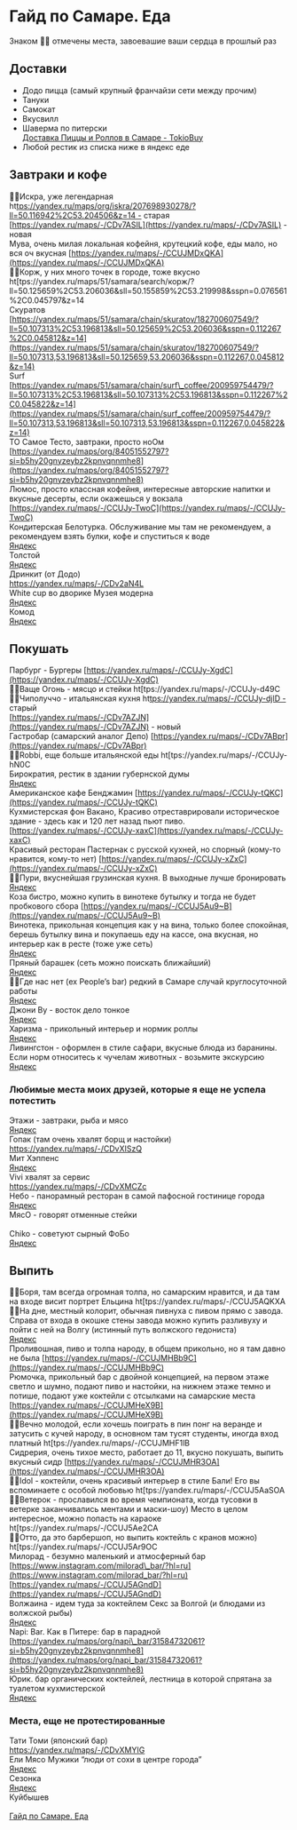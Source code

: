 # Гайд по Самаре. Еда   
Знаком 👍🏻 отмечены места, завоевашие ваши сердца в прошлый раз   
## Доставки   
- Додо пицца (самый крупный франчайзи сети между прочим)   
- Тануки   
- Самокат   
- Вкусвилл   
- Шаверма по питерски   
[Доставка Пиццы и Роллов в Самаре \- TokioBuy](https://tokiobuy.ru/)    
- Любой рестик из списка ниже в яндекс еде   
   
## Завтраки и кофе   
👍🏻Искра, уже легендарная
ht[tps://yandex.ru/maps/org/iskra/207698930278/?ll=50.116942%2C53.204506&z=14 -](https://yandex.ru/maps/org/iskra/207698930278/?ll=50.116942,53.204506&z=14) старая   
[https://yandex.ru/maps/-/CDv7ASIL](https://yandex.ru/maps/-/CDv7ASIL) - новая   
Мува, очень милая локальная кофейня, крутецкий кофе, еды мало, но вся оч вкусная [https://yandex.ru/maps/-/CCUJMDxQKA](https://yandex.ru/maps/-/CCUJMDxQKA)   
👍🏻Корж, у них много точек в городе, тоже вкусно
ht[tps://yandex.ru/maps/51/samara/search/корж/?ll=50.125659%2C53.206036&sll=50.155859%2C53.219998&sspn=0.076561%2C0.045797&z=14   
Скуратов
[https://yandex.ru/maps/51/samara/chain/skuratov/182700607549/?ll=50.107313%2C53.196813&sll=50.125659%2C53.206036&sspn=0.112267%2C0.045812&z=14](https://yandex.ru/maps/51/samara/chain/skuratov/182700607549/?ll=50.107313,53.196813&sll=50.125659,53.206036&sspn=0.112267,0.045812&z=14)   
Surf
[https://yandex.ru/maps/51/samara/chain/surf\_coffee/200959754479/?ll=50.107313%2C53.196813&sll=50.107313%2C53.196813&sspn=0.112267%2C0.045822&z=14](https://yandex.ru/maps/51/samara/chain/surf_coffee/200959754479/?ll=50.107313,53.196813&sll=50.107313,53.196813&sspn=0.112267,0.045822&z=14)   
ТО Самое Тесто, завтраки, просто ноОм
[https://yandex.ru/maps/org/84051552797?si=b5hy20gnyzeybz2kpnvqnnmhe8](https://yandex.ru/maps/org/84051552797?si=b5hy20gnyzeybz2kpnvqnnmhe8)   
Люмос, просто классная кофейня, интересные авторские напитки и вкусные десерты, если окажешься у вокзала
[https://yandex.ru/maps/-/CCUJy-TwoC](https://yandex.ru/maps/-/CCUJy-TwoC)   
Кондитерская Белотурка. Обслуживание мы там не рекомендуем, а рекомендуем взять булки, кофе и спуститься к воде   
[Яндекс](https://yandex.ru/maps/-/CDvz729z)    
Толстой   
[Яндекс](https://yandex.ru/maps/-/CDv2a44Y)    
Дринкит (от Додо)   
https://yandex.ru/maps/-/CDv2aN4L   
White cup во дворике Музея модерна   
[Яндекс](https://yandex.ru/maps/-/CDv2aGi6)    
Комод   
[Яндекс](https://yandex.ru/maps/-/CDv2a-L4)    
## Покушать   
Парбург - Бургеры
[https://yandex.ru/maps/-/CCUJy-XgdC](https://yandex.ru/maps/-/CCUJy-XgdC)   
👍🏻Ваще Огонь - мясцо и стейки
ht[tps://yandex.ru/maps/-/CCUJy-d49C   
👍🏻Чиполуччо - итальянская кухня
ht[tps://yandex.ru/maps/-/CCUJy-djlD -](https://yandex.ru/maps/-/CCUJy-djlD)  старый   
[https://yandex.ru/maps/-/CDv7AZJN](https://yandex.ru/maps/-/CDv7AZJN) - новый   
Гастробар (самарский аналог Депо)
[https://yandex.ru/maps/-/CDv7ABpr](https://yandex.ru/maps/-/CDv7ABpr)   
👍🏻Robbi, еще больше итальянской еды
ht[tps://yandex.ru/maps/-/CCUJy-hN0C   
Бирократия, рестик в здании губернской думы   
[Яндекс](https://yandex.ru/maps/-/CDvXENpO)    
Американское кафе Бенджамин
[https://yandex.ru/maps/-/CCUJy-tQKC](https://yandex.ru/maps/-/CCUJy-tQKC)   
Кухмистерская фон Вакано, Красиво отреставрировали историческое здание - здесь как и 120 лет назад пьют пиво.
[https://yandex.ru/maps/-/CCUJy-xaxC](https://yandex.ru/maps/-/CCUJy-xaxC)   
Красивый ресторан Пастернак с русской кухней, но спорный (кому-то нравится, кому-то нет)
[https://yandex.ru/maps/-/CCUJy-xZxC](https://yandex.ru/maps/-/CCUJy-xZxC)   
👍🏻Пури, вкуснейшая грузинская кухня. В выходные лучше бронировать   
[Яндекс](https://yandex.ru/maps/-/CCUJ5AEYGC)    
Коза бистро, можно купить в винотеке бутылку и тогда не будет пробкового сбора
[https://yandex.ru/maps/-/CCUJ5Au9~B](https://yandex.ru/maps/-/CCUJ5Au9~B)   
Винотека, прикольная концепция как у на вина, только более спокойная, берешь бутылку вина и покупаешь еду на кассе, она вкусная, но интерьер как в ресте (тоже уже сеть)   
[Яндекс](https://yandex.ru/maps/-/CCUJMLQdKB)    
Пряный барашек (сеть можно поискать ближайший)   
[Яндекс](https://yandex.ru/maps/-/CDv7APZD)    
👍🏻Где нас нет (ex People’s bar) редкий в Самаре случай круглосуточной работы   
[Яндекс](https://yandex.ru/maps/-/CDv7EMPK)    
Джони Ву - восток дело тонкое   
[Яндекс](https://yandex.ru/maps/-/CDv7EFoG)    
Харизма - прикольный интерьер и нормик роллы   
[Яндекс](https://yandex.ru/maps/-/CDv7QPzB)    
Ливингстон - оформлен в стиле сафари, вкусные блюда из баранины. Если норм относитесь к чучелам животных - возьмите экскурсию   
[Яндекс](https://yandex.ru/maps/-/CDv2IX2x)    
### Любимые места моих друзей, которые я еще не успела потестить   
Этажи - завтраки, рыба и мясо   
[Яндекс](https://yandex.ru/maps/-/CDvXEL7h)    
Гопак (там очень хвалят борщ и настойки)   
https://yandex.ru/maps/-/CDvXISzQ   
Мит Хэппенс   
[Яндекс](https://yandex.ru/maps/-/CDvXIL~y)    
Vivi хвалят за сервис   
https://yandex.ru/maps/-/CDvXMCZc   
Небо - панорамный ресторан в самой пафосной гостинице города   
[Яндекс](https://yandex.ru/maps/-/CDvXMW4-)    
МясО - говорят отменные стейки   
[](https://yandex.ru/maps/-/CDvXMT5V)    
Chiko - советуют сырный ФоБо   
[Яндекс](https://yandex.ru/maps/-/CDv2QA~v)    
## Выпить   
👍🏻Боря, там всегда огромная толпа, но самарским нравится, и да там на входе висит портрет Ельцина
ht[tps://yandex.ru/maps/-/CCUJ5AQKXA   
👍🏻На дне, местный колорит, обычная пивнуха с пивом прямо с завода. Справа от входа в окошке стены завода можно купить разливуху и пойти с ней на Волгу (истинный путь волжского гедониста)   
[Яндекс](https://yandex.ru/maps/-/CCUJMHayGC)    
Проливошная, пиво и толпа народу, в общем прикольно, но я там давно не была [https://yandex.ru/maps/-/CCUJMHBb9C](https://yandex.ru/maps/-/CCUJMHBb9C)   
Рюмочка, прикольный бар с двойной концепцией, на первом этаже светло и шумно, подают пиво и настойки, на нижнем этаже темно и потише, подают уже коктейли с отсылками на самарские места
[https://yandex.ru/maps/-/CCUJMHeX9B](https://yandex.ru/maps/-/CCUJMHeX9B)   
👍🏻Вечно молодой, если хочешь поиграть в пин понг на веранде и затусить с кучей народу, в основном там тусят студенты, иногда вход платный
ht[tps://yandex.ru/maps/-/CCUJMHF1lB   
Сидрерия, очень тихое место, работает до 11, вкусно покушать, выпить вкусный сидр [https://yandex.ru/maps/-/CCUJMHR3OA](https://yandex.ru/maps/-/CCUJMHR3OA)   
👍🏻Idol - коктейли, очень красивый интерьер в стиле Бали! Его вы вспоминаете с особой любовью
ht[tps://yandex.ru/maps/-/CCUJ5AaSOA   
👍🏻Ветерок - прославился во время чемпионата, когда тусовки в ветерке заканчивались ментами и маски-шоу) Место в целом интересное, можно попасть на караоке
ht[tps://yandex.ru/maps/-/CCUJ5Ae2CA   
👍🏻Отто, да это барбершоп, но выпить коктейль с кранов можно)
ht[tps://yandex.ru/maps/-/CCUJ5Ar9OC   
Милорад - безумно маленький и атмосферный бар [https://www.instagram.com/milorad\_bar/?hl=ru](https://www.instagram.com/milorad_bar/?hl=ru)
[https://yandex.ru/maps/-/CCUJ5AGndD](https://yandex.ru/maps/-/CCUJ5AGndD)   
Волжаина - идем туда за коктейлем Секс за Волгой (и блюдами из волжской рыбы)   
[Яндекс](https://yandex.ru/maps/-/CDv7E2jR)    
Napi: Bar. Как в Питере: бар в парадной
[https://yandex.ru/maps/org/napi\_bar/31584732061?si=b5hy20gnyzeybz2kpnvqnnmhe8](https://yandex.ru/maps/org/napi_bar/31584732061?si=b5hy20gnyzeybz2kpnvqnnmhe8)   
Юрик. бар органических коктейлей, лестница в которой спрятана за туалетом кухмистерской   
[Яндекс](https://yandex.ru/maps/org/yurik/64025446457/)    
### Места, еще не протестированные   
Тати Томи (японский бар)   
https://yandex.ru/maps/-/CDvXMYIG   
Ели Мясо Мужики “люди от сохи в центре города”   
[Яндекс](https://yandex.ru/maps/-/CDv2QO5r)    
Сезонка   
[Яндекс](https://yandex.ru/maps/-/CDv2Y65D)    
Куйбышев   
[](https://yandex.ru/maps/-/CDv2eDk5)    
[Гайд по Самаре. Еда](gaid-po-samare-eda.md)    
